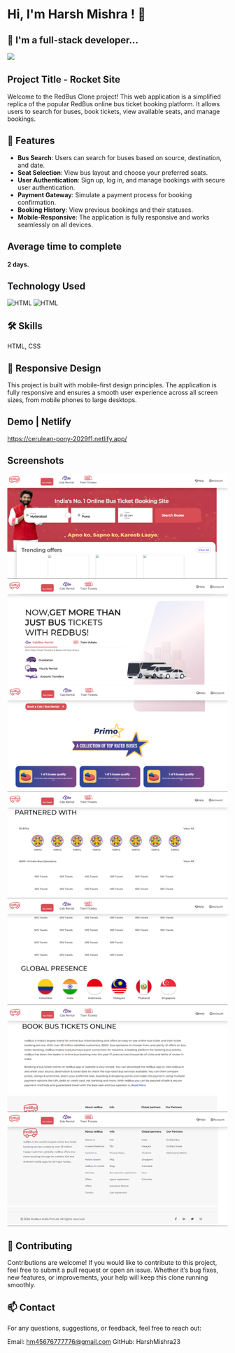 # Hi, I'm Harsh Mishra ! 👋


## 🚀 I'm a full-stack developer...
<img src="https://user-images.githubusercontent.com/73097560/115834477-dbab4500-a447-11eb-908a-139a6edaec5c.gif">

## Project Title - Rocket Site

 Welcome to the RedBus Clone project! This web application is a simplified replica of the popular RedBus online bus ticket booking platform. It allows users to search for buses, book tickets, view available seats, and manage bookings.

## 🌟 Features

+ **Bus Search**: Users can search for buses based on source, destination, and date.
+ **Seat Selection**: View bus layout and choose your preferred seats.
+ **User Authentication**: Sign up, log in, and manage bookings with secure user authentication.
+ **Payment Gateway**: Simulate a payment process for booking confirmation.
+ **Booking History**: View previous bookings and their statuses.
+ **Mobile-Responsive**: The application is fully responsive and works seamlessly on all devices.



## Average time to complete
#### 2 days.


## Technology Used



![HTML](https://img.shields.io/badge/FirstTech-HTML-blue)
![HTML](https://img.shields.io/badge/SecondTech-CSS-black)

## 🛠 Skills
HTML, CSS

## 📱 Responsive Design

This project is built with mobile-first design principles. The application is fully responsive and ensures a smooth user experience across all screen sizes, from mobile phones to large desktops.

## Demo | Netlify
https://cerulean-pony-2029f1.netlify.app/

## Screenshots
![alt](./Image/image.png)
![alt](./Image/image%20copy.png)
![alt](./Image/image%20copy%202.png)
![alt](./Image/image%20copy%203.png)
![alt](./Image/image%20copy%204.png)
![alt](./Image/image%20copy%205.png)
![alt](./Image/image%20copy%206.png)
![alt](./Image/image%20copy%207.png)



## 🤝 Contributing

  Contributions are welcome! If you would like to contribute to this project, feel free to submit a pull request or open an issue. Whether it’s bug fixes, new features, or improvements, your help will keep this clone running smoothly.

## 📫 Contact

For any questions, suggestions, or feedback, feel free to reach out:

Email: hm45676777776@gmail.com
GitHub: HarshMishra23




